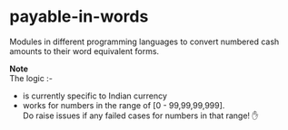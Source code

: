 # payable-in-words
Modules in different programming languages to convert numbered cash amounts to their word equivalent forms.

**Note** 
<br>The logic :-
- is currently specific to Indian currency
- works for numbers in the range of [0 - 99,99,99,999]. <br>Do raise issues if any failed cases for numbers in that range!  :raised_hand:
